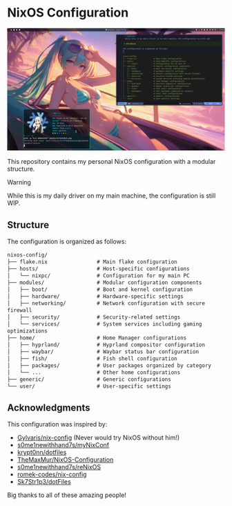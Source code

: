 # NixOS Configuration

![image](./assets/screenshot.png)

This repository contains my personal NixOS configuration with a modular structure.

> [!WARNING]
> While this is my daily driver on my main machine, the configuration is still WIP.

## Structure

The configuration is organized as follows:

```
nixos-config/
├── flake.nix                # Main flake configuration
├── hosts/                   # Host-specific configurations
│   └── nixpc/               # Configuration for my main PC
├── modules/                 # Modular configuration components
│   ├── boot/                # Boot and kernel configuration
│   ├── hardware/            # Hardware-specific settings
│   ├── networking/          # Network configuration with secure firewall
│   ├── security/            # Security-related settings
│   └── services/            # System services including gaming optimizations
├── home/                    # Home Manager configurations
│   ├── hyprland/            # Hyprland compositor configuration
│   ├── waybar/              # Waybar status bar configuration
│   ├── fish/                # Fish shell configuration
│   ├── packages/            # User packages organized by category
│   └── ...                  # Other home configurations
├── generic/                 # Generic configurations
└── user/                    # User-specific settings
```

## Acknowledgments

This configuration was inspired by:
- [Gylvaris/nix-config](https://github.com/Gylvaris/nix-config) (Never would try NixOS without him!)
- [s0me1newithhand7s/myNixConf](https://github.com/s0me1newithhand7s/myNixConf)
- [krypt0nn/dotfiles](https://github.com/krypt0nn/dotfiles)
- [TheMaxMur/NixOS-Configuration](https://github.com/TheMaxMur/NixOS-Configuration)
- [s0me1newithhand7s/reNixOS](https://github.com/s0me1newithhand7s/reNixos)
- [romek-codes/nix-config](https://github.com/romek-codes/nix-config)
- [Sk7Str1p3/dotFiles](https://github.com/Sk7Str1p3/dotFiles)

Big thanks to all of these amazing people!

